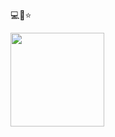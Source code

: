 💻🎱⭐️

<img src="https://github.com/okaystephen/okaystephen/assets/44962445/3ae86f0a-e4eb-435a-a6a9-16ea05dff604" width="150">
